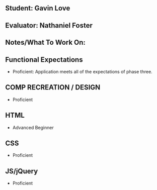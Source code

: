 ## Student: Gavin Love
## Evaluator: Nathaniel Foster
## Notes/What To Work On:

## Functional Expectations

* Proficient: Application meets all of the expectations of phase three.  

## COMP RECREATION / DESIGN

* Proficient  

## HTML

* Advanced Beginner  

## CSS

* Proficient  

## JS/jQuery

* Proficient  

